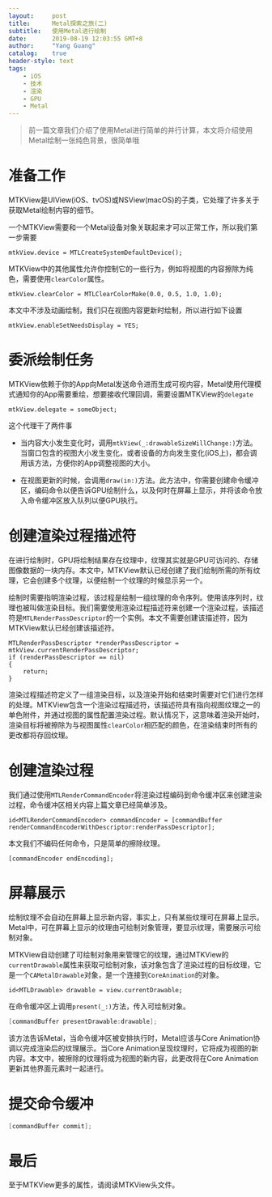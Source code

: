 ```yaml
---
layout:     post
title:      Metal探索之旅(二)
subtitle:   使用Metal进行绘制
date:       2019-08-19 12:03:55 GMT+8
author:     "Yang Guang"
catalog:    true
header-style: text
tags:
    - iOS
    - 技术
    - 渲染
    - GPU
    - Metal
---
```


>前一篇文章我们介绍了使用Metal进行简单的并行计算，本文将介绍使用Metal绘制一张纯色背景，很简单哦

# 准备工作

MTKView是UIView(iOS、tvOS)或NSView(macOS)的子类，它处理了许多关于获取Metal绘制内容的细节。

一个MTKView需要和一个Metal设备对象关联起来才可以正常工作，所以我们第一步需要

```objc
mtkView.device = MTLCreateSystemDefaultDevice();
```

MTKView中的其他属性允许你控制它的一些行为，例如将视图的内容擦除为纯色，需要使用`clearColor`属性。

```objc
mtkView.clearColor = MTLClearColorMake(0.0, 0.5, 1.0, 1.0);
```

本文中不涉及动画绘制，我们只在视图内容更新时绘制，所以进行如下设置

```objc
mtkView.enableSetNeedsDisplay = YES;
```

# 委派绘制任务

MTKView依赖于你的App向Metal发送命令进而生成可视内容，Metal使用代理模式通知你的App需要重绘，想要接收代理回调，需要设置MTKView的`delegate`

```objc
mtkView.delegate = someObject;
```

这个代理干了两件事

* 当内容大小发生变化时，调用`mtkView(_:drawableSizeWillChange:)`方法。当窗口包含的视图大小发生变化，或者设备的方向发生变化(iOS上)，都会调用该方法，方便你的App调整视图的大小。

* 在视图更新的时候，会调用`draw(in:)`方法。此方法中，你需要创建命令缓冲区，编码命令以便告诉GPU绘制什么，以及何时在屏幕上显示，并将该命令放入命令缓冲区放入队列以便GPU执行。

# 创建渲染过程描述符

在进行绘制时，GPU将绘制结果存在纹理中，纹理其实就是GPU可访问的、存储图像数据的一块内存。本文中，MTKView默认已经创建了我们绘制所需的所有纹理，它会创建多个纹理，以便绘制一个纹理的时候显示另一个。

绘制时需要指明渲染过程，该过程是绘制一组纹理的命令序列。使用该序列时，纹理也被叫做渲染目标。我们需要使用渲染过程描述符来创建一个渲染过程，该描述符是`MTLRenderPassDescriptor`的一个实例。本文不需要创建该描述符，因为MTKView默认已经创建该描述符。

```objc
MTLRenderPassDescriptor *renderPassDescriptor = mtkView.currentRenderPassDescriptor;
if (renderPassDescriptor == nil)
{
    return;
}
```

渲染过程描述符定义了一组渲染目标，以及渲染开始和结束时需要对它们进行怎样的处理。MTKView包含一个渲染过程描述符，该描述符具有指向视图纹理之一的单色附件，并通过视图的属性配置渲染过程。默认情况下，这意味着渲染开始时，渲染目标将被擦除为与视图属性`clearColor`相匹配的颜色，在渲染结束时所有的更改都将存回纹理。

# 创建渲染过程

我们通过使用`MTLRenderCommandEncoder`将渲染过程编码到命令缓冲区来创建渲染过程，命令缓冲区相关内容上篇文章已经简单涉及。

```objc
id<MTLRenderCommandEncoder> commandEncoder = [commandBuffer renderCommandEncoderWithDescriptor:renderPassDescriptor];
```

本文我们不编码任何命令，只是简单的擦除纹理。

```objc
[commandEncoder endEncoding];
```

# 屏幕展示

绘制纹理不会自动在屏幕上显示新内容，事实上，只有某些纹理可在屏幕上显示。Metal中，可在屏幕上显示的纹理由可绘制对象管理，要显示纹理，需要展示可绘制对象。

MTKView自动创建了可绘制对象用来管理它的纹理，通过MTKView的`currentDrawable`属性来获取可绘制对象，该对象包含了渲染过程的目标纹理，它是一个`CAMetalDrawable`对象，是一个连接到`CoreAnimation`的对象。

```objc
id<MTLDrawable> drawable = view.currentDrawable;
```

在命令缓冲区上调用`present(_:)`方法，传入可绘制对象。

```objectivec
[commandBuffer presentDrawable:drawable];
```

该方法告诉Metal，当命令缓冲区被安排执行时，Metal应该与Core Animation协调以完成渲染后的纹理展示。当Core Animation呈现纹理时，它将成为视图的新内容。本文中，被擦除的纹理将成为视图的新内容，此更改将在Core Animation更新其他界面元素时一起进行。

# 提交命令缓冲

```objectivec
[commandBuffer commit];
```

# 最后

至于MTKView更多的属性，请阅读MTKView头文件。